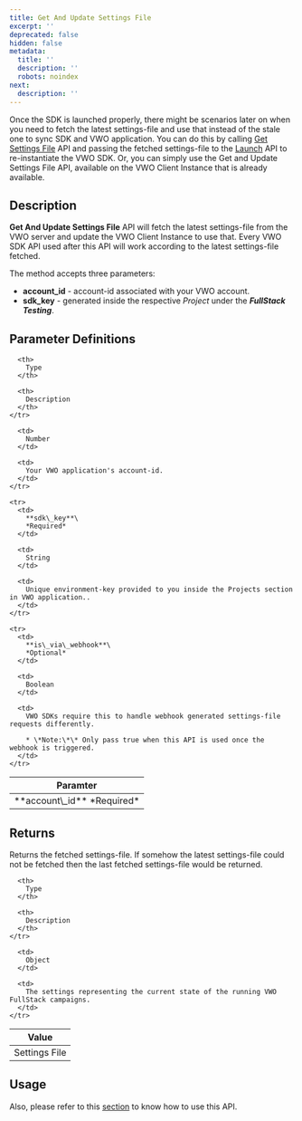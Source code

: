```yaml
---
title: Get And Update Settings File
excerpt: ''
deprecated: false
hidden: false
metadata:
  title: ''
  description: ''
  robots: noindex
next:
  description: ''
---
```

Once the SDK is launched properly, there might be scenarios later on when you need to fetch the latest settings-file and use that instead of the stale one to sync SDK and VWO application. You can do this by calling [Get Settings File](https://developers.vwo.com/docs/python-get-settings-file) API and passing the fetched settings-file to the [Launch](https://developers.vwo.com/docs/python-launch) API to re-instantiate the VWO SDK. Or, you can simply use the Get and Update Settings File API, available on the VWO Client Instance that is already available.

## Description

**Get And Update Settings File** API will fetch the latest settings-file from the VWO server and update the VWO Client Instance to use that. Every VWO SDK API used after this API will work according to the latest settings-file fetched.

The method accepts three parameters:

* **account\_id** - account-id associated with your VWO account.
* **sdk\_key** - generated inside the respective *Project* under the ***FullStack Testing***.

## Parameter Definitions

<Table align={["left","left","left"]}>
  <thead>
    <tr>
      <th>
        Paramter
      </th>

      <th>
        Type
      </th>

      <th>
        Description
      </th>
    </tr>
  </thead>

  <tbody>
    <tr>
      <td>
        **account\_id**
        *Required*
      </td>

      <td>
        Number
      </td>

      <td>
        Your VWO application's account-id.
      </td>
    </tr>

    <tr>
      <td>
        **sdk\_key**\
        *Required*
      </td>

      <td>
        String
      </td>

      <td>
        Unique environment-key provided to you inside the Projects section in VWO application..
      </td>
    </tr>

    <tr>
      <td>
        **is\_via\_webhook**\
        *Optional*
      </td>

      <td>
        Boolean
      </td>

      <td>
        VWO SDKs require this to handle webhook generated settings-file requests differently.

        * \*Note:\*\* Only pass true when this API is used once the webhook is triggered.
      </td>
    </tr>
  </tbody>
</Table>

## Returns

Returns the fetched settings-file. If somehow the latest settings-file could not be fetched then the last fetched settings-file would be returned.

<Table align={["left","left","left"]}>
  <thead>
    <tr>
      <th>
        Value
      </th>

      <th>
        Type
      </th>

      <th>
        Description
      </th>
    </tr>
  </thead>

  <tbody>
    <tr>
      <td>
        Settings File
      </td>

      <td>
        Object
      </td>

      <td>
        The settings representing the current state of the running VWO FullStack campaigns.
      </td>
    </tr>
  </tbody>
</Table>

## Usage

Also, please refer to this [section](https://developers.vwo.com/docs/python-configure-webhooks) to know how to use this API.

##
